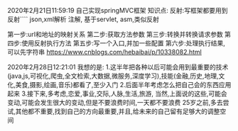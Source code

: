 2020年2月21日11:59:19
自己实现springMVC框架
知识点:
反射:写框架都要用到反射````
json,xml解析
注解,
基于servlet,
asm,类似反射

第一步:url和地址的映射关系
第二步:获取方法参数
第三步:转换并转换请求参数
第四步:使用反射执行方法
第五步:写一个入口,并加一些配置
第六步:处理执行结果,可以先字符串
https://www.cnblogs.com/hebaibai/p/10338082.html


2020年2月28日12:21:01
我想的是:
1.这半年把各种以后可能会用到最重要的技术(java,js,可视化,爬虫,全文检索,大数据,微服务,深度学习),技能(金融,历史,地理,文化,美食,摄影,绘画,音乐)都看了,至少入门
2.后面半年考虑怎么把自己会的东西应用起来
3.接下来,多考虑,恋爱,事业,交际,人脉,生活,旅游,
当然,上面说的这些,可能会变动,可能会发生很大的变动,但是不要浪费时间,一天都不要浪费
25岁之前,多去尝试,其他都不重要,找到自己的方向最重要,并且,给未来的自己留有足够大的调整空间
